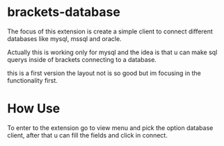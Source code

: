 brackets-database
====================

The focus of this extension is create a simple client to connect different databases like mysql, mssql and oracle.

Actually this is working only for mysql and the idea is that u can make sql querys inside of brackets connecting to a database.

this is a first version the layout not is so good but im focusing in the functionality first.


How Use
====================
To enter to the extension go to view menu and pick the option database client, after that u can fill the fields and click in connect.